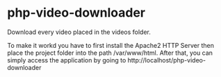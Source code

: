 # php-video-downloader
Download every video placed in the videos folder.


To make it workd you have to first install the Apache2 HTTP Server then place the project folder into the path /var/www/html.
After that, you can simply access the application by going to http://localhost/php-video-downloader
